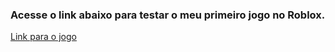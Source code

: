 <h3>Acesse o link abaixo para testar o meu primeiro jogo no Roblox.</h3>

[Link para o jogo](https://www.roblox.com/games/11566132697/Zumbi-Fatal-Beta)
